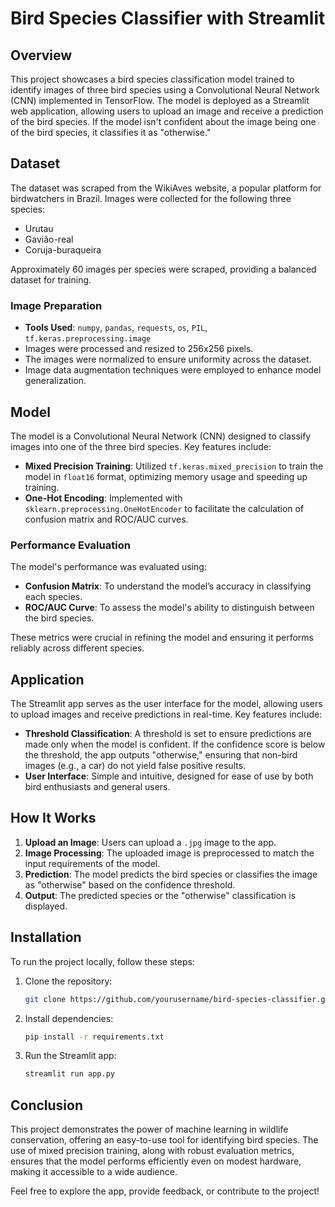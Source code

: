 # Bird Species Classifier with Streamlit

## Overview

This project showcases a bird species classification model trained to identify images of three bird species using a Convolutional Neural Network (CNN) implemented in TensorFlow. The model is deployed as a Streamlit web application, allowing users to upload an image and receive a prediction of the bird species. If the model isn't confident about the image being one of the bird species, it classifies it as "otherwise."

## Dataset

The dataset was scraped from the WikiAves website, a popular platform for birdwatchers in Brazil. Images were collected for the following three species:
- Urutau
- Gavião-real
- Coruja-buraqueira

Approximately 60 images per species were scraped, providing a balanced dataset for training.

### Image Preparation

- **Tools Used**: `numpy`, `pandas`, `requests`, `os`, `PIL`, `tf.keras.preprocessing.image`
- Images were processed and resized to 256x256 pixels.
- The images were normalized to ensure uniformity across the dataset.
- Image data augmentation techniques were employed to enhance model generalization.

## Model

The model is a Convolutional Neural Network (CNN) designed to classify images into one of the three bird species. Key features include:
- **Mixed Precision Training**: Utilized `tf.keras.mixed_precision` to train the model in `float16` format, optimizing memory usage and speeding up training.
- **One-Hot Encoding**: Implemented with `sklearn.preprocessing.OneHotEncoder` to facilitate the calculation of confusion matrix and ROC/AUC curves.

### Performance Evaluation

The model's performance was evaluated using:
- **Confusion Matrix**: To understand the model’s accuracy in classifying each species.
- **ROC/AUC Curve**: To assess the model's ability to distinguish between the bird species.
  
These metrics were crucial in refining the model and ensuring it performs reliably across different species.

## Application

The Streamlit app serves as the user interface for the model, allowing users to upload images and receive predictions in real-time. Key features include:
- **Threshold Classification**: A threshold is set to ensure predictions are made only when the model is confident. If the confidence score is below the threshold, the app outputs "otherwise," ensuring that non-bird images (e.g., a car) do not yield false positive results.
- **User Interface**: Simple and intuitive, designed for ease of use by both bird enthusiasts and general users.

## How It Works

1. **Upload an Image**: Users can upload a `.jpg` image to the app.
2. **Image Processing**: The uploaded image is preprocessed to match the input requirements of the model.
3. **Prediction**: The model predicts the bird species or classifies the image as "otherwise" based on the confidence threshold.
4. **Output**: The predicted species or the "otherwise" classification is displayed.

## Installation

To run the project locally, follow these steps:

1. Clone the repository:
   ```bash
   git clone https://github.com/yourusername/bird-species-classifier.git
   ```

2. Install dependencies:
   ```bash
   pip install -r requirements.txt
   ```

3. Run the Streamlit app:
   ```bash
   streamlit run app.py
   ```

## Conclusion

This project demonstrates the power of machine learning in wildlife conservation, offering an easy-to-use tool for identifying bird species. The use of mixed precision training, along with robust evaluation metrics, ensures that the model performs efficiently even on modest hardware, making it accessible to a wide audience.

Feel free to explore the app, provide feedback, or contribute to the project!
